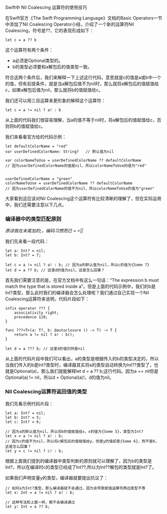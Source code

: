 Swift中 Nil Coalescing 运算符的使用技巧

在Swift官方《The Swift Programming Language》文档的Basic Operators一节中添加了Nil Coalescing Operator小结，介绍了一个新的运算符Nil Coalescing，符号是??，它的表现形成如下：

```
let c = a ?? b
```

这个运算符有两个条件：

* a必须是Optional类型的。
* b的类型必须要和a解包后的值类型一致。

符合这两个条件后，我们来解释一下上述这行代码，意思就是c的值是a或b中一个的值，但有前提条件，就是当a解包后值不为nil时，那么就将a解包后的值赋值给c，如果a解包后值为nil，那么就将b的值赋值给c。

我们还可以用三目运算来更形象的解释这个运算符：

```
let c = a != nil ? a! : b
```

从上面的代码我们很容易理解，当a的值不等于nil时，将a解包后的值赋值给c，否则将b的值赋值给c。

我们来看看官方给的代码示例：

```
let defaultColorName = "red"
var userDefinedColorName: String?   // 默认值为nil

var colorNameToUse = userDefinedColorName ?? defaultColorName
// 因为userDefinedColorName的值是nil，所以colorNameToUse的值为"red"


userDefinedColorName = "green"
colorNameToUse = userDefinedColorName ?? defaultColorName
// 因为userDefinedColorName的值不为nil，所以colorNameToUse的值为"green"
```

大家看到这应该对Nil Coalescing这个运算符有比较清晰的理解了，但在实际运用中，我们还需要注意以下几点。

### 编译器中的类型匹配原则

*原谅我在末尾加的;，编码习惯而已 = =||*

我们先来看一段代码：

```
let a: Int? = nil;
let b: Int? = 7;

let c = a != nil ? a! : b; // 因为a的默认值为nil，所以c的值为{Some 7}
let d = a ?? b; // 这里d的值为nil，这是怎么回事？
```

首先我们需要注意的是，在官方文档中有这么一句话：“The expression b must match the type that is stored inside a”。但是上面的代码示例中，我们的b是Int?类型，那么此时我们的编译器会怎么处理呢？我们通过自己实现一个Nil Coalescing运算符来说明，代码片段如下：

```
infix operator ??? {
    associativity right;
    precedence 110;
}

func ???<T>(a: T?, b: @autoclosure () -> T) -> T {
    return a != nil ? a! : b();
}

let d = a ??? b; // 这里d的值仍然是nil
```

从上面的代码片段中我们可以看出，a的类型是根据传入的b的类型决定的，所以当我们传入的b是Int?类型时，编译器其实将a的类型自动转换为Int??类型了，也就是Optional(a)，那么我们就能解释let d = a ?? b;这行代码。因为a == nil但是Optional(a) != nil，所以d = Optional(a)!，d的值为nil。

### Nil Coalescing运算符返回值的类型

我们先看示例代码片段：

```
let a: Int? = nil;
let b: Int? = 5;
let c: Int? = 6;

// 因为a的默认值为nil，所以将b的值赋值给x，x的值为{Some 5}，类型为Int?
let x = a != nil ? a! : b;
// 因为c的值不为nil，所以将c解包后的值赋值给y，但是y的值却是{Some 6}，而不是6，这是怎么回事？
let y = c != nil ? c! : b;
```

根据上面我们提到的编译器中类型判断的原则就可以理解了，因为b的类型是Int?，所以在编译时c的类型已经成了Int??,所以为Int??解包的类型就是Int?了。

如果我们声明变量y的类型，编译器就要提出抗议了：

```
// 如何a为Int?类型，那么编译器就不会通过，因为会导致赋值运算符两边类型不等
let x: Int = a != nil ? a! : b;

// 这种写法和上面一样，都不会编译通过
let y: Int = a ?? b;
```

